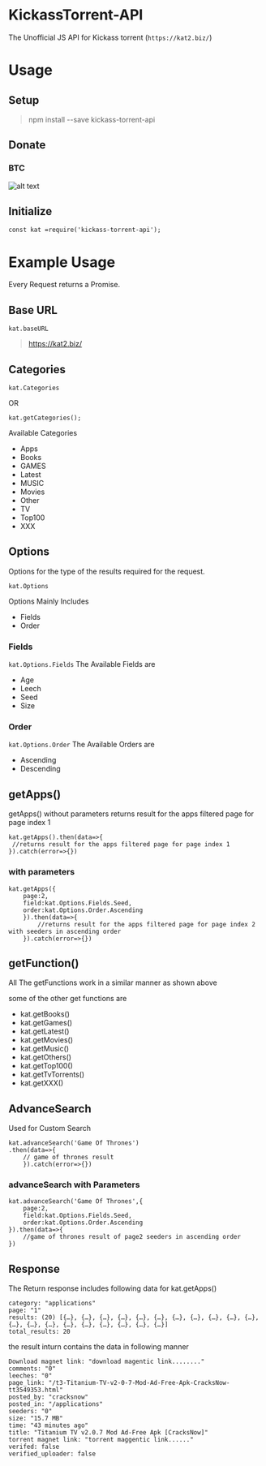 # KickassTorrent-API
The Unofficial JS API for Kickass torrent (`https://kat2.biz/`)

# Usage
## Setup

>npm install --save kickass-torrent-api

## Donate  

### BTC
![alt text](https://github.com/Droid997/KickassTorrent-API/images/btc.png)

## Initialize

```
const kat =require('kickass-torrent-api');
```
# Example Usage

Every Request returns a Promise.

## Base URL

```
kat.baseURL
```
>https://kat2.biz/

## Categories

```
kat.Categories
```
OR
```
kat.getCategories();
```
Available Categories

- Apps
- Books
- GAMES
- Latest
- MUSIC
- Movies
- Other
- TV
- Top100
- XXX

## Options

Options for the type of the results required for the request.

```
kat.Options
```
Options Mainly Includes 
- Fields 
- Order

### Fields

`kat.Options.Fields`
The Available Fields are

- Age
- Leech
- Seed
- Size

### Order

`kat.Options.Order`
The Available Orders are

- Ascending
- Descending

## getApps()

getApps() without parameters returns result for the apps filtered page for page index 1 

```
kat.getApps().then(data=>{
 //returns result for the apps filtered page for page index 1
}).catch(error=>{})

```
### with parameters

```
kat.getApps({
    page:2,
    field:kat.Options.Fields.Seed,
    order:kat.Options.Order.Ascending
    }).then(data=>{
        //returns result for the apps filtered page for page index 2 with seeders in ascending order
    }).catch(error=>{})

```

## getFunction()

All The getFunctions work in a similar manner as shown above

some of the other get functions are
- kat.getBooks()
- kat.getGames()
- kat.getLatest()
- kat.getMovies()
- kat.getMusic()
- kat.getOthers()
- kat.getTop100()
- kat.getTvTorrents()
- kat.getXXX()

## AdvanceSearch

Used for Custom Search

```
kat.advanceSearch('Game Of Thrones')
.then(data=>{
    // game of thrones result
    }).catch(error=>{})
```

### advanceSearch with Parameters

```
kat.advanceSearch('Game Of Thrones',{
    page:2,
    field:kat.Options.Fields.Seed,
    order:kat.Options.Order.Ascending
}).then(data=>{
    //game of thrones result of page2 seeders in ascending order
})
```

## Response

The Return response includes following data for kat.getApps()

```
category: "applications"
page: "1"
results: (20) [{…}, {…}, {…}, {…}, {…}, {…}, {…}, {…}, {…}, {…}, {…}, {…}, {…}, {…}, {…}, {…}, {…}, {…}, {…}, {…}]
total_results: 20

```

the result inturn contains the data in following manner

```
Download magnet link: "download magentic link........"
comments: "0"
leeches: "0"
page_link: "/t3-Titanium-TV-v2-0-7-Mod-Ad-Free-Apk-CracksNow-tt3549353.html"
posted_by: "cracksnow"
posted_in: "/applications"
seeders: "0"
size: "15.7 MB"
time: "43 minutes ago"
title: "Titanium TV v2.0.7 Mod Ad-Free Apk [CracksNow]"
torrent magnet link: "torrent maggentic link......"
verifed: false
verified_uploader: false
```



